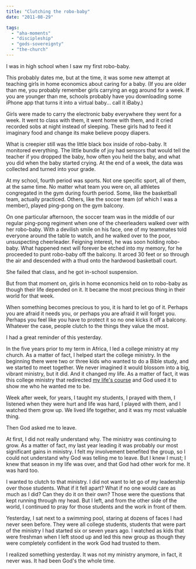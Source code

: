 ```yaml
---
title: "Clutching the robo-baby"
date: "2011-08-29"

tags: 
  - "aha-moments"
  - "discipleship"
  - "gods-sovereignty"
  - "the-church"
---
```


I was in high school when I saw my first robo-baby.

This probably dates me, but at the time, it was some new attempt at teaching girls in home economics about caring for a baby. (If you are older than me, you probably remember girls carrying an egg around for a week. If you are younger than me, schools probably have you downloading some iPhone app that turns it into a virtual baby... call it iBaby.)

Girls were made to carry the electronic baby everywhere they went for a week. It went to class with them, it went home with them, and it cried recorded sobs at night instead of sleeping. These girls had to feed it imaginary food and change its make believe poopy diapers.

What is creepier still was the little black box inside of robo-baby. It monitored everything. The little bundle of joy had sensors that would tell the teacher if you dropped the baby, how often you held the baby, and what you did when the baby started crying. At the end of a week, the data was collected and turned into your grade.

At my school, fourth period was sports. Not one specific sport, all of them, at the same time. No matter what team you were on, all athletes congregated in the gym during fourth period. Some, like the basketball team, actually practiced. Others, like the soccer team (of which I was a member), played ping-pong on the gym balcony.

On one particular afternoon, the soccer team was in the middle of our regular ping-pong regiment when one of the cheerleaders walked over with her robo-baby. With a devilish smile on his face, one of my teammates told everyone around the table to watch, and he walked over to the poor, unsuspecting cheerleader. Feigning interest, he was soon holding robo-baby. What happened next will forever be etched into my memory, for he proceeded to punt robo-baby off the balcony. It arced 30 feet or so through the air and descended with a thud onto the hardwood basketball court.

She failed that class, and he got in-school suspension.

But from that moment on, girls in home economics held on to robo-baby as though their life depended on it. It became the most precious thing in their world for that week.

When something becomes precious to you, it is hard to let go of it. Perhaps you are afraid it needs you, or perhaps you are afraid it will forget you. Perhaps you feel like you have to protect it so no one kicks it off a balcony. Whatever the case, people clutch to the things they value the most.

I had a great reminder of this yesterday.

In the five years prior to my term in Africa, I led a college ministry at my church. As a matter of fact, I helped start the college ministry. In the beginning there were two or three kids who wanted to do a Bible study, and we started to meet together. We never imagined it would blossom into a big, vibrant ministry, but it did. And it changed my life. As a matter of fact, it was this college ministry that redirected [my life's course](http://blog.keelancook.com/why-a-tree "Why a tree?") and God used it to show me who he wanted me to be.

Week after week, for years, I taught my students, I prayed with them, I listened when they were hurt and life was hard, I played with them, and I watched them grow up. We lived life together, and it was my most valuable thing.

Then God asked me to leave.

At first, I did not really understand why. The ministry was continuing to grow. As a matter of fact, my last year leading it was probably our most significant gains in ministry. I felt my involvement benefited the group, so I could not understand why God was telling me to leave. But I knew I must; I knew that season in my life was over, and that God had other work for me. It was hard too.

I wanted to clutch to that ministry. I did not want to let go of my leadership over those students. What if it fell apart? What if no one would care as much as I did? Can they do it on their own? Those were the questions that kept running through my head. But I left, and from the other side of the world, I continued to pray for those students and the work in front of them.

Yesterday, I sat next to a swimming pool, staring at dozens of faces I had never seen before. They were all college students, students that were part of the ministry I had started six or seven years ago. I watched as kids that were freshman when I left stood up and led this new group as though they were completely confident in the work God had trusted to them.

I realized something yesterday. It was not my ministry anymore, in fact, it never was. It had been God's the whole time.
